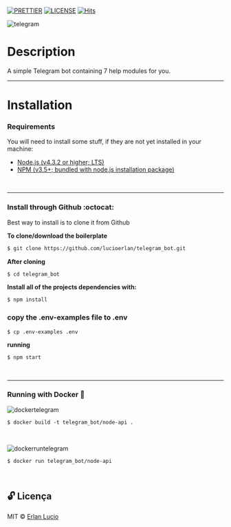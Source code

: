 [![PRETTIER](https://img.shields.io/badge/code_style-prettier-ff69b4.svg?style=flat-square)](https://gitter.im/jlongster/prettie)
[![LICENSE](https://img.shields.io/github/license/arshadkazmi42/awesome-github-init.svg)](https://github.com/arshadkazmi42/awesome-github-init/LICENSE)
[![Hits](https://hits.seeyoufarm.com/api/count/incr/badge.svg?url=https%3A%2F%2Fgithub.com%2Flucioerlan%2FTelegram-Bot&count_bg=%23E71A18&title_bg=%23555555&icon=dependabot.svg&icon_color=%23E7E7E7&title=views&edge_flat=false)](https://hits.seeyoufarm.com)
<br>

![telegram](https://user-images.githubusercontent.com/67064886/89887420-a229f680-dba4-11ea-8144-f994bd5ba9f4.gif)

# Description 
A simple Telegram bot containing 7 help modules for you.
<br>


---

# Installation

### Requirements

You will need to install some stuff, if they are not yet installed in your machine:

* [Node.js (v4.3.2 or higher; LTS)](http://nodejs.org)
* [NPM (v3.5+; bundled with node.js installation package)](https://docs.npmjs.com/getting-started/installing-node#updating-npm)
<br>

---

### Install through Github :octocat:

Best way to install is to clone it from Github
<br>

**To clone/download the boilerplate**

```bash
$ git clone https://github.com/lucioerlan/telegram_bot.git
```

**After cloning**

```bash
$ cd telegram_bot
```

**Install all of the projects dependencies with:**

```bash
$ npm install

```


### copy the .env-examples file to .env

```
$ cp .env-examples .env
```

**running**

```bash
$ npm start

```
<br>

---

### Running with Docker 🐳

![dockertelegram](https://user-images.githubusercontent.com/67064886/89836003-3dd34c80-db3c-11ea-911e-821cb64d29a7.png)
```
$ docker build -t telegram_bot/node-api .
```
<br>


![dockerruntelegram](https://user-images.githubusercontent.com/67064886/89836002-3d3ab600-db3c-11ea-91ba-4df1d0965fe4.png)
```
$ docker run telegram_bot/node-api
```
<br>


## 🔓 Licença 
MIT © [Erlan Lucio](https://www.linkedin.com/in/erlanlucio/)

